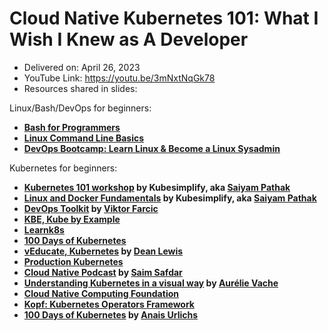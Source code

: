 # Cloud Native Kubernetes 101: What I Wish I Knew as A Developer

- Delivered on: April 26, 2023
- YouTube Link: https://youtu.be/3mNxtNqGk78
- Resources shared in slides:

Linux/Bash/DevOps for beginners:
- **[Bash for Programmers](https://www.educative.io/courses/bash-for-programmers?authorName=Educative%3Faffiliate_id%3D5073518643380224)**
- **[Linux Command Line Basics](https://www.udemy.com/share/101WSU/)**
- **[DevOps Bootcamp: Learn Linux & Become a Linux Sysadmin](https://zerotomastery.io/courses/devops-bootcamp/)**

Kubernetes for beginners:
- **[Kubernetes 101 workshop](https://www.youtube.com/live/PN3VqbZqmD8?feature=share) by Kubesimplify, aka [Saiyam Pathak](https://twitter.com/SaiyamPathak)**
- **[Linux and Docker Fundamentals](https://www.youtube.com/playlist?list=PL5uLNcv9SibBrCVC9lKwRHOV6GjUbAhIn) by Kubesimplify, aka [Saiyam Pathak](https://twitter.com/SaiyamPathak)**
- **[DevOps Toolkit](https://www.youtube.com/c/devopstoolkit) by [Viktor Farcic](https://twitter.com/vfarcic)**
- **[KBE, Kube by Example](https://kubebyexample.com/)**
- **[Learnk8s](https://learnk8s.io/training)**
- **[100 Days of Kubernetes](https://github.com/saintdle/100DaysOfKubernetesJourney)**
- **[vEducate, Kubernetes](https://veducate.co.uk/kubernetes/) by [Dean Lewis](https://twitter.com/saintdle)**
- **[Production Kubernetes](https://www.oreilly.com/library/view/production-kubernetes/9781492092292/)**
- **[Cloud Native Podcast](https://www.youtube.com/@cloudnativefm/videos) by [Saim Safdar](https://twitter.com/cloudnativeboy)**
- **[Understanding Kubernetes in a visual way](https://www.amazon.com/Understanding-Kubernetes-visual-way-sketchnotes/dp/B0BB619188/ref=d_pd_sbs_vft_none_sccl_1_1/141-9137038-8375407?pd_rd_w=w276c&content-id=amzn1.sym.38bbd1de-73a5-4ef9-9954-df27c3112829&pf_rd_p=38bbd1de-73a5-4ef9-9954-df27c3112829&pf_rd_r=4ZKPY10M3CKFYP2SEAKN&pd_rd_wg=3ju49&pd_rd_r=e8864a76-71d4-4521-a16a-fc2e7fea1025&pd_rd_i=B0BB619188&psc=1) by [Aurélie Vache](https://twitter.com/aurelievache)**
- **[Cloud Native Computing Foundation](https://www.cncf.io/)**
- **[Kopf: Kubernetes Operators Framework](https://kopf.readthedocs.io/en/stable/)**
- **[100 Days of Kubernetes](https://youtu.be/W6J6UipVNGA) by [Anais Urlichs](https://twitter.com/urlichsanais)**
